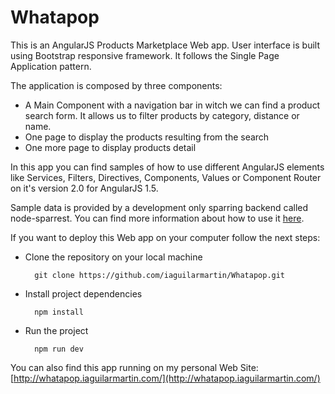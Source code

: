 # Whatapop

This is an AngularJS Products Marketplace Web app. User interface is built using Bootstrap responsive framework. It follows the Single Page Application pattern.

The application is composed by three components:

* A Main Component with a navigation bar in witch we can find a product search form. It allows us to filter products by category, distance or name.
* One page to display the products resulting from the search
* One more page to display products detail

In this app you can find samples of how to use different AngularJS elements like Services, Filters, Directives, Components, Values or Component Router on it's version 2.0 for AngularJS 1.5.
 
Sample data is provided by a development only sparring backend called node-sparrest. You can find more information about how to use it [here](https://www.npmjs.com/package/node-sparrest).

If you want to deploy this Web app on your computer follow the next steps:

* Clone the repository on your local machine

        git clone https://github.com/iaguilarmartin/Whatapop.git

* Install project dependencies

        npm install
        
* Run the project

        npm run dev

You can also find this app running on my personal Web Site: [http://whatapop.iaguilarmartin.com/](http://whatapop.iaguilarmartin.com/)

